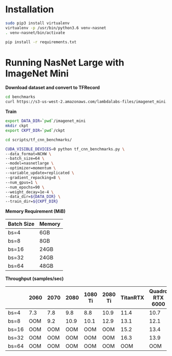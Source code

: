 Installation
===

```bash
sudo pip3 install virtualenv
virtualenv -p /usr/bin/python3.6 venv-nasnet
. venv-nasnet/bin/activate

pip install -r requirements.txt 
```

Running NasNet Large with ImageNet Mini
===
**Download dataset and convert to TFRecord**

```bash
cd benchmarks
curl https://s3-us-west-2.amazonaws.com/lambdalabs-files/imagenet_mini.tar.gz | tar xvz -C .

```

**Train**

```bash
export DATA_DIR=`pwd`/imagenet_mini
mkdir ckpt
export CKPT_DIR=`pwd`/ckpt

cd scripts/tf_cnn_benchmarks/

CUDA_VISIBLE_DEVICES=0 python tf_cnn_benchmarks.py \
--data_format=NCHW \
--batch_size=64 \
--model=nasnetlarge \
--optimizer=momentum \
--variable_update=replicated \
--gradient_repacking=8 \
--num_gpus=1 \
--num_epochs=90 \
--weight_decay=1e-4 \
--data_dir=${DATA_DIR} \
--train_dir=${CKPT_DIR}
```

**Memory Requirement (MiB)**


| Batch Size  | Memory  |
|---|---|
| bs=4  | 6GB  |
| bs=8  | 8GB  |
| bs=16  | 24GB  |
| bs=32  | 24GB  |
| bs=64  | 48GB |


**Throughput (samples/sec)** 

|   | 2060  | 2070  | 2080  |  1080 Ti | 2080 Ti | TitanRTX | Quadro RTX 6000 | V100 | Quadro RTX 8000 |
|---|---|---|---|---|---|---|---|---|---|
| bs=4  | 7.3 | 7.8  | 9.8  | 8.8 | 10.9  | 11.4 | 10.7  |   | 11.0  |
| bs=8  | OOM | 9.2 | 10.9  | 10.1  |  12.9 | 13.1  | 12.1  |   | 12.9  |
| bs=16 |  OOM | OOM | OOM  | OOM  | OOM  |  15.2 | 13.4  |   | 14.5  |
| bs=32  | OOM  | OOM  | OOM  | OOM  |  OOM | 16.3 | 13.9  |   | 15.1  |
| bs=64  | OOM  | OOM  | OOM  |  OOM | OOM  | OOM | OOM  |   | 15.6  |